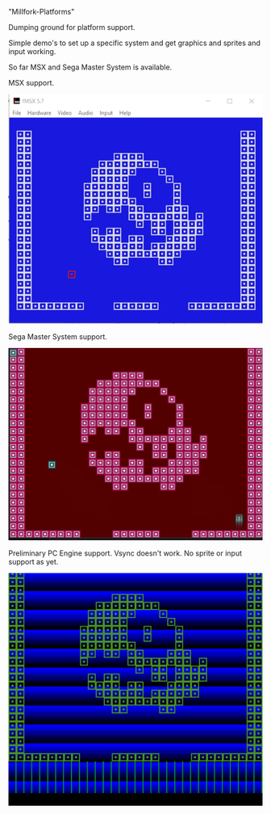 "Millfork-Platforms" 

Dumping ground for platform support.

Simple demo's to set up a specific system and get graphics and sprites and input working.

So far MSX and Sega Master System is available. 

MSX support.

![](gifs/msx.gif)

Sega Master System support.

![](gifs/sms.gif)

Preliminary PC Engine support.
Vsync doesn't work. No sprite or input support as yet.

![](gifs/pce.gif)



